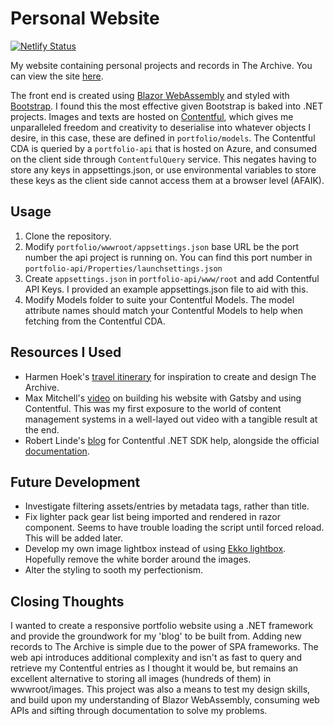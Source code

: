 # Personal Website
[![Netlify Status](https://api.netlify.com/api/v1/badges/9fcda215-bdf5-47b2-a5a6-72c4a546aace/deploy-status)](https://app.netlify.com/sites/trusting-darwin-9db938/deploys)

My website containing personal projects and records in The Archive. You can view the site [here](https://jamesaide.com/).

The front end is created using [Blazor WebAssembly](https://dotnet.microsoft.com/en-us/apps/aspnet/web-apps/blazor) and styled with [Bootstrap](https://getbootstrap.com/). I found this the most effective given Bootstrap is baked into .NET projects. Images and texts are hosted on [Contentful](https://www.contentful.com/), which gives me unparalleled freedom and creativity to deserialise into whatever objects I desire, in this case, these are defined in ```portfolio/models```. The Contentful CDA is queried by a ```portfolio-api``` that is hosted on Azure, and consumed on the client side through ```ContentfulQuery``` service.
This negates having to store any keys in appsettings.json, or use environmental variables to store these keys as the client side cannot access them at a browser level (AFAIK).

## Usage
1. Clone the repository.
2. Modify ```portfolio/wwwroot/appsettings.json``` base URL be the port number the api project is running on. You can find this port number in ```portfolio-api/Properties/launchsettings.json```
3. Create ```appsettings.json``` in ```portfolio-api/www/root``` and add Contentful API Keys. I provided an example appsettings.json file to aid with this. 
4. Modify Models folder to suite your Contentful Models. The model attribute names should match your Contentful Models to help when fetching from the Contentful CDA.

## Resources I Used
- Harmen Hoek's [travel itinerary](https://harmenhoek.com/) for inspiration to create and design The Archive.
- Max Mitchell's [video](https://www.youtube.com/watch?v=m6vxzu95sOI&t=445s) on building his website with Gatsby and using Contentful. This was my first exposure to the world of content management systems in a well-layed out video with a tangible result at the end. 
- Robert Linde's [blog](https://robertlinde.se/) for Contentful .NET SDK help, alongside the official [documentation](https://www.contentful.com/developers/docs/net/tutorials/using-net-cda-sdk/).
## Future Development
- Investigate filtering assets/entries by metadata tags, rather than title.
- Fix lighter pack gear list being imported and rendered in razor component. Seems to have trouble loading the script until forced reload. This will be added later.
- Develop my own image lightbox instead of using [Ekko lightbox](http://ashleydw.github.io/lightbox/). Hopefully remove the white border around the images.
- Alter the styling to sooth my perfectionism. 

## Closing Thoughts
I wanted to create a responsive portfolio website using a .NET framework and provide the groundwork for my 'blog' to be built from. Adding new records to The Archive is simple due to the power of SPA frameworks. The web api introduces additional complexity and isn't as fast to query and retrieve my Contentful entries as I thought it would be, but remains an excellent alternative to storing all images (hundreds of them) in wwwroot/images.
This project was also a means to test my design skills, and build upon my understanding of Blazor WebAssembly, consuming web APIs and sifting through documentation to solve my problems.
